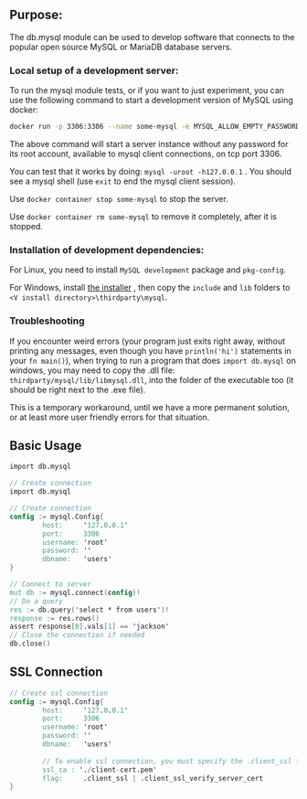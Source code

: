 ## Purpose:
The db.mysql module can be used to develop software that connects to the popular open source
MySQL or MariaDB database servers.

### Local setup of a development server:
To run the mysql module tests, or if you want to just experiment, you can use the following
command to start a development version of MySQL using docker:
```sh
docker run -p 3306:3306 --name some-mysql -e MYSQL_ALLOW_EMPTY_PASSWORD=1 -e MYSQL_ROOT_PASSWORD= -d mysql:latest
```
The above command will start a server instance without any password for its root account,
available to mysql client connections, on tcp port 3306.

You can test that it works by doing: `mysql -uroot -h127.0.0.1` .
You should see a mysql shell (use `exit` to end the mysql client session).

Use `docker container stop some-mysql` to stop the server.

Use `docker container rm some-mysql` to remove it completely, after it is stopped.

### Installation of development dependencies:
For Linux, you need to install `MySQL development` package and `pkg-config`.

For Windows, install [the installer](https://dev.mysql.com/downloads/installer/) ,
then copy the `include` and `lib` folders to `<V install directory>\thirdparty\mysql`.

### Troubleshooting

If you encounter weird errors (your program just exits right away, without
printing any messages, even though you have `println('hi')` statements in your
`fn main()`), when trying to run a program that does `import db.mysql` on windows, you
may need to copy the .dll file: `thirdparty/mysql/lib/libmysql.dll`, into the folder
of the executable too (it should be right next to the .exe file).

This is a temporary workaround, until we have a more permanent solution, or at least
more user friendly errors for that situation.

## Basic Usage

```v oksyntax
import db.mysql

// Create connection
import db.mysql

// Create connection
config := mysql.Config{
        host:     '127.0.0.1'
        port:     3306
        username: 'root'
        password: ''
        dbname:   'users'
}

// Connect to server
mut db := mysql.connect(config)!
// Do a query
res := db.query('select * from users')!
response := res.rows()
assert response[0].vals[1] == 'jackson'
// Close the connection if needed
db.close()
```

## SSL Connection

```v oksyntax
// Create ssl connection
config := mysql.Config{
        host:     '127.0.0.1'
        port:     3306
        username: 'root'
        password: ''
        dbname:   'users'
		
		// To enable ssl connection, you must specify the .client_ssl flag
		ssl_ca : './client-cert.pem'
		flag:     .client_ssl | .client_ssl_verify_server_cert
}
```
